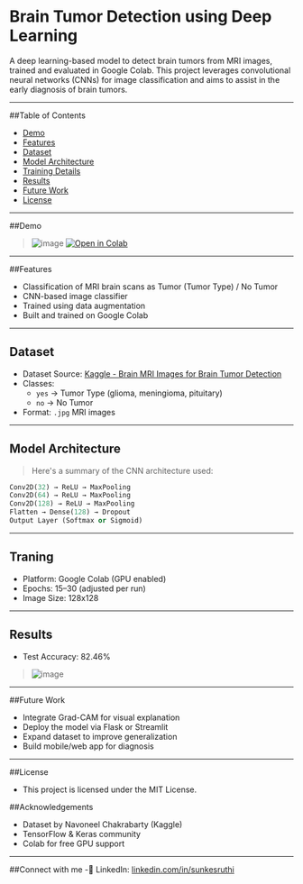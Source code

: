 # Brain Tumor Detection using Deep Learning

A deep learning-based model to detect brain tumors from MRI images, trained and evaluated in Google Colab. This project leverages convolutional neural networks (CNNs) for image classification and aims to assist in the early diagnosis of brain tumors.

---

##Table of Contents

- [Demo](#-demo)
- [Features](#-features)
- [Dataset](#-dataset)
- [Model Architecture](#-model-architecture)
- [Training Details](#-training-details)
- [Results](#-results)
- [Future Work](#-future-work)
- [License](#-license)

---

##Demo

> ![image](https://github.com/user-attachments/assets/0fbd99a7-457b-4fc6-a4e1-e35875720234)
> [![Open in Colab](https://colab.research.google.com/assets/colab-badge.svg)](https://colab.research.google.com/drive/1MRhLiGPGnYemvDd_WRTh6VWrW9tg1y1n#scrollTo=RDIRJOEI0MpZ)

---

##Features

- Classification of MRI brain scans as Tumor (Tumor Type) / No Tumor
- CNN-based image classifier
- Trained using data augmentation
- Built and trained on Google Colab

---

## Dataset

- Dataset Source: [Kaggle - Brain MRI Images for Brain Tumor Detection](https://www.kaggle.com/datasets/sartajbhuvaji/brain-tumor-classification-mri)
- Classes:
  - `yes` → Tumor Type (glioma, meningioma, pituitary)
  - `no` → No Tumor
- Format: `.jpg` MRI images

---

## Model Architecture
> Here's a summary of the CNN architecture used:

```python
Conv2D(32) → ReLU → MaxPooling  
Conv2D(64) → ReLU → MaxPooling  
Conv2D(128) → ReLU → MaxPooling  
Flatten → Dense(128) → Dropout  
Output Layer (Softmax or Sigmoid)
```
---
## Traning 
- Platform: Google Colab (GPU enabled)
- Epochs: 15–30 (adjusted per run)
- Image Size: 128x128
---

## Results
- Test Accuracy: 82.46%
> ![image](https://github.com/user-attachments/assets/44417d38-9d2f-47c1-987d-eb2784f308e8)

---

##Future Work
- Integrate Grad-CAM for visual explanation
- Deploy the model via Flask or Streamlit
- Expand dataset to improve generalization
- Build mobile/web app for diagnosis
---

##License
- This project is licensed under the MIT License.

##Acknowledgements
- Dataset by Navoneel Chakrabarty (Kaggle)
- TensorFlow & Keras community
- Colab for free GPU support
---

##Connect with me
-🔗 LinkedIn: [linkedin.com/in/sunkesruthi](https://www.linkedin.com/in/sruthi-sunke-165828294)

